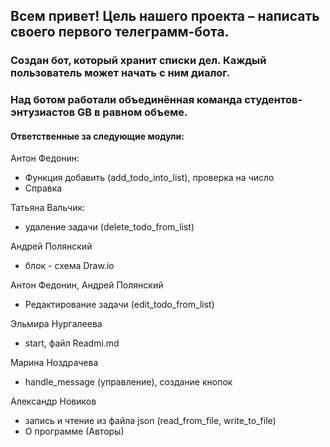 ## Всем привет! Цель нашего проекта – написать своего первого телеграмм-бота.
### Создан бот, который хранит списки дел. Каждый пользователь может начать с ним диалог.
### Над ботом работали объединённая команда студентов-энтузиастов GB в равном объеме. 
#### Ответственные за следующие модули:

 Антон Федонин:
 * Функция добавить (add_todo_into_list), проверка на число
 * Справка

Татьяна Вальчик:
* удаление задачи (delete_todo_from_list)

Андрей Полянский
* блок - схема Draw.io

Антон Федонин, Андрей Полянский
* Редактирование задачи (edit_todo_from_list)

Эльмира Нургалеева
* start, файл Readmi.md

Марина Ноздрачева
* handle_message (управление), создание кнопок

Александр Новиков
* запись и чтение из файла json (read_from_file, write_to_file)
* О программе (Авторы)